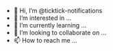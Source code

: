 - 👋 Hi, I’m @ticktick-notifications
- 👀 I’m interested in ...
- 🌱 I’m currently learning ...
- 💞️ I’m looking to collaborate on ...
- 📫 How to reach me ...

<!---
ticktick-notifications/ticktick-notifications is a ✨ special ✨ repository because its `README.md` (this file) appears on your GitHub profile.
You can click the Preview link to take a look at your changes.
--->
